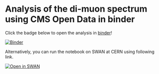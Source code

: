 # Analysis of the di-muon spectrum using CMS Open Data in binder

Click the badge below to open the analysis in [binder](https://gke.mybinder.org/)!

[![Binder](https://mybinder.org/badge_logo.svg)](https://mybinder.org/v2/gh/stwunsch/binder-dimuon-spectrum/master)

Alternatively, you can run the notebook on SWAN at CERN using following link.

[![Open in SWAN](https://img.shields.io/badge/Open%20in%20-%E2%98%81%20SWAN-orange.svg)](https://cern.ch/swanserver/cgi-bin/go/?projurl=https://github.com/stwunsch/binder-dimuon-spectrum.git)
